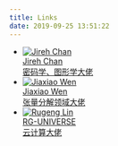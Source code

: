 ```yaml
---
title: Links
date: 2019-09-25 13:51:22
---
```




<div class="friend-cards">
	<ul class="md-links">
		<!-------------------Jire Chan--------------------->
		<li class="md-links-item">
			<a href="http://jirehchan.github.io/" title="Jireh Chan" target="_blank">
			<img class=" lazyloaded" data-src="http://jirehchan.github.io/medias/logo.png" onerror="this.onerror=null;this.src='/static/friend_404.gif'" alt="Jireh Chan" src="https://jirehchan.github.io/medias/logo.png">
			<div class="md-links-title">Jireh Chan</div>
			<div class="md-links-des">密码学、图形学大佬</div>
			</a>
		</li>
		<!--------------------Jiaxiao Wen--------------------->
		<li class="md-links-item">
			<a href="http://giahaowjx.top/" title="Jiaxiao Wen" target="_blank">
			<img class=" lazyloaded" data-src="http://giahaowjx.top/img/avatar.jpg" onerror="this.onerror=null;this.src='/static/friend_404.gif'" alt="Jiaxiao Wen" src="http://giahaowjx.top/img/avatar.jpg">
			<div class="md-links-title">Jiaxiao Wen</div>
			<div class="md-links-des">张量分解领域大佬</div>
			</a>
		</li>
		<!--------------------Rugeng Lin--------------------->
		<li class="md-links-item">
			<a href="http://www.rg-cloud.cn/" title="Rugeng Lin" target="_blank">
			<img class=" lazyloaded" data-src="http://rg-cloud.cn/wp-content/uploads/2020/03/star.png" onerror="this.onerror=null;this.src='/static/friend_404.gif'" alt="Rugeng Lin" src="http://rg-cloud.cn/wp-content/uploads/2020/03/star.png">
			<div class="md-links-title">RG-UNIVERSE</div>
			<div class="md-links-des">云计算大佬</div>
			</a>
		</li>
	</ul>
</div>



